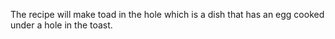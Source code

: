 The recipe will make toad in the hole which is a dish that has an egg cooked under a hole in the toast.